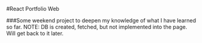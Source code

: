 #React Portfolio Web

###Some weekend project to deepen my knowledge of what I have learned so far. NOTE: DB is created, fetched, but not implemented into the page. Will get back to it later. 
